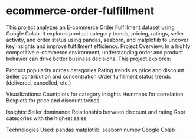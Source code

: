 # ecommerce-order-fulfillment
This project analyzes an E-commerce Order Fulfillment dataset using Google Colab. It explores product category trends, pricing, ratings, seller activity, and order status using pandas, seaborn, and matplotlib to uncover key insights and improve fulfillment efficiency.
 Project Overview:
In a highly competitive e-commerce environment, understanding order and product behavior can drive better business decisions. This project explores:

Product popularity across categories
Rating trends vs price and discount
Seller contribution and concentration
Order fulfillment status trends (delivered, cancelled, etc.)

Visualizations:
Countplots for category insights
Heatmaps for correlation
Boxplots for price and discount trends

Insights:
Seller dominance
Relationship between discount and rating
Root categories with the highest sales

 Technologies Used:
pandas
matplotlib, seaborn
numpy
Google Colab
